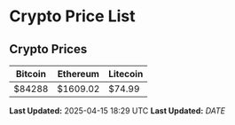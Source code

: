 # Crypto Price List

## Crypto Prices
| Bitcoin | Ethereum | Litecoin |
| ------- | -------- | -------- |
| $84288 | $1609.02 | $74.99 |
**Last Updated:** 2025-04-15 18:29 UTC
**Last Updated:** $DATE$

